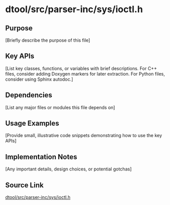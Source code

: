 # dtool/src/parser-inc/sys/ioctl.h

## Purpose
[Briefly describe the purpose of this file]

## Key APIs
[List key classes, functions, or variables with brief descriptions.
For C++ files, consider adding Doxygen markers for later extraction.
For Python files, consider using Sphinx autodoc.]

## Dependencies
[List any major files or modules this file depends on]

## Usage Examples
[Provide small, illustrative code snippets demonstrating how to use the key APIs]

## Implementation Notes
[Any important details, design choices, or potential gotchas]

## Source Link
[dtool/src/parser-inc/sys/ioctl.h](link_to_source_repository/dtool/src/parser-inc/sys/ioctl.h)
